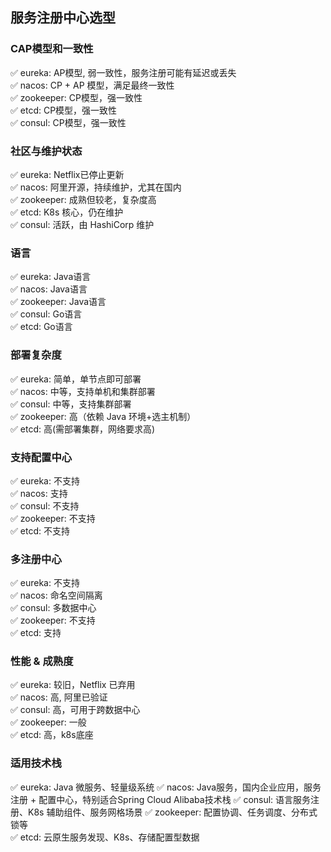 ## 服务注册中心选型
### CAP模型和一致性
✅ eureka: AP模型, 弱一致性，服务注册可能有延迟或丢失    
✅ nacos: CP + AP 模型，满足最终一致性  
✅ zookeeper: CP模型，强一致性  
✅ etcd: CP模型，强一致性  
✅ consul: CP模型，强一致性

### 社区与维护状态
✅ eureka: Netflix已停止更新  
✅ nacos: 阿里开源，持续维护，尤其在国内  
✅ zookeeper: 成熟但较老，复杂度高  
✅ etcd: K8s 核心，仍在维护  
✅ consul: 活跃，由 HashiCorp 维护  

### 语言
✅ eureka: Java语言  
✅ nacos: Java语言  
✅ zookeeper: Java语言  
✅ consul: Go语言  
✅ etcd: Go语言  

### 部署复杂度
✅ eureka: 简单，单节点即可部署  
✅ nacos: 中等，支持单机和集群部署  
✅ consul: 中等，支持集群部署  
✅ zookeeper: 高（依赖 Java 环境+选主机制）  
✅ etcd: 高(需部署集群，网络要求高)  

### 支持配置中心
✅ eureka: 不支持  
✅ nacos: 支持  
✅ consul: 不支持   
✅ zookeeper: 不支持   
✅ etcd: 不支持   

### 多注册中心
✅ eureka: 不支持  
✅ nacos: 命名空间隔离  
✅ consul: 多数据中心  
✅ zookeeper: 不支持  
✅ etcd: 支持  

### 性能 & 成熟度
✅ eureka: 较旧，Netflix 已弃用  
✅ nacos: 高, 阿里已验证  
✅ consul: 高，可用于跨数据中心  
✅ zookeeper: 一般    
✅ etcd: 高，k8s底座  

### 适用技术栈
✅ eureka: Java 微服务、轻量级系统
✅ nacos: Java服务，国内企业应用，服务注册 + 配置中心，特别适合Spring Cloud Alibaba技术栈
✅ consul: 语言服务注册、K8s 辅助组件、服务网格场景 
✅ zookeeper: 配置协调、任务调度、分布式锁等   
✅ etcd: 云原生服务发现、K8s、存储配置型数据